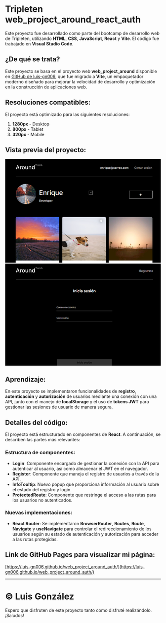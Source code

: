 # Tripleten web_project_around_react_auth

Este proyecto fue desarrollado como parte del bootcamp de desarrollo web de Tripleten, utilizando **HTML**, **CSS**, **JavaScript**, **React** y **Vite**. El código fue trabajado en **Visual Studio Code**.

## ¿De qué se trata?

Este proyecto se basa en el proyecto web **web_project_around** disponible en [GitHub de luis-gn006](https://github.com/luis-gn006/web_project_around_react), que fue migrado a **Vite**, un empaquetador moderno diseñado para mejorar la velocidad de desarrollo y optimización en la construcción de aplicaciones web.

## Resoluciones compatibles:

El proyecto está optimizado para las siguientes resoluciones:

1. **1280px** - Desktop
2. **800px** - Tablet
3. **320px** - Mobile

## Vista previa del proyecto:

![Vista previa 1](./src/images/preview__projecto-around1.png)
![Vista previa 2](./src/images/preview__projecto-around2.png)

## Aprendizaje:

En este proyecto se implementaron funcionalidades de **registro**, **autenticación** y **autorización** de usuarios mediante una conexión con una API, junto con el manejo de **localStorage** y el uso de **tokens JWT** para gestionar las sesiones de usuario de manera segura.

## Detalles del código:

El proyecto está estructurado en componentes de **React**. A continuación, se describen las partes más relevantes:

### Estructura de componentes:

- **Login**: Componente encargado de gestionar la conexión con la API para autenticar al usuario, así como almacenar el JWT en el navegador.
- **Register**: Componente que maneja el registro de usuarios a través de la API.
- **InfoTooltip**: Nuevo popup que proporciona información al usuario sobre el estado del registro y login.
- **ProtectedRoute**: Componente que restringe el acceso a las rutas para los usuarios no autenticados.

### Nuevas implementaciones:

- **React Router**: Se implementaron **BrowserRouter**, **Routes**, **Route**, **Navigate** y **useNavigate** para controlar el redireccionamiento de los usuarios según su estado de autenticación y autorización para acceder a las rutas protegidas.

## Link de GitHub Pages para visualizar mi página:

[https://luis-gn006.github.io/web_project_around_auth/](https://luis-gn006.github.io/web_project_around_auth/)

---

# © Luis González

Espero que disfruten de este proyecto tanto como disfruté realizándolo. ¡Saludos!

